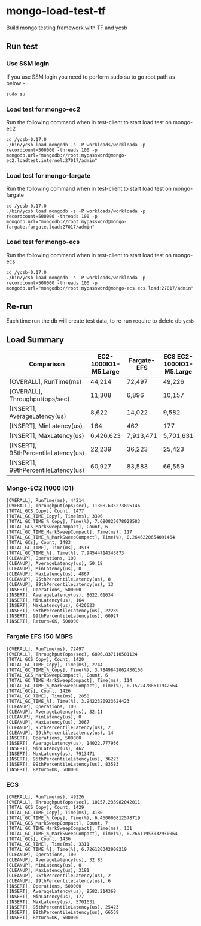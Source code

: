 # mongo-load-test-tf

Build mongo testing framework with TF and ycsb

## Run test

### Use SSM login

If you use SSM login you need to perform sudo su to go root path as below:-

```
sudo su
```

### Load test for mongo-ec2

Run the following command when in test-client to start load test on mongo-ec2

```
cd /ycsb-0.17.0
./bin/ycsb load mongodb -s -P workloads/workloada -p recordcount=500000 -threads 100 -p mongodb.url="mongodb://root:mypassword@mongo-ec2.loadtest.internel:27017/admin"
```

### Load test for mongo-fargate

Run the following command when in test-client to start load test on mongo-fargate

```
cd /ycsb-0.17.0
./bin/ycsb load mongodb -s -P workloads/workloada -p recordcount=500000 -threads 100 -p mongodb.url="mongodb://root:mypassword@mongo-fargate.fargate.load:27017/admin"
```

### Load test for mongo-ecs

Run the following command when in test-client to start load test on mongo-ecs

```
cd /ycsb-0.17.0
./bin/ycsb load mongodb -s -P workloads/workloada -p recordcount=500000 -threads 100 -p mongodb.url="mongodb://root:mypassword@mongo-ecs.ecs.load:27017/admin"
```

## Re-run

Each time run the db will create test data, to re-run require to delete db `ycsb`

## Load Summary

| Comparison                          | EC2-1000IO1-M5.Large | Fargate-EFS | ECS EC2-1000IO1-M5.Large |
| ----------------------------------- | -------------------- | ----------- | ------------------------ |
| [OVERALL], RunTime(ms)              | 44,214               | 72,497      | 49,226                   |
| [OVERALL], Throughput(ops/sec)      | 11,308               | 6,896       | 10,157                   |
| [INSERT], AverageLatency(us)        | 8,622                | 14,022      | 9,582                    |
| [INSERT], MinLatency(us)            | 164                  | 462         | 177                      |
| [INSERT], MaxLatency(us)            | 6,426,623            | 7,913,471   | 5,701,631                |
| [INSERT], 95thPercentileLatency(us) | 22,239               | 36,223      | 25,423                   |
| [INSERT], 99thPercentileLatency(us) | 60,927               | 83,583      | 66,559                   |

### Mongo-EC2 (1000 IO1)

```
[OVERALL], RunTime(ms), 44214
[OVERALL], Throughput(ops/sec), 11308.635273895146
[TOTAL_GCS_Copy], Count, 1477
[TOTAL_GC_TIME_Copy], Time(ms), 3396
[TOTAL_GC_TIME_%_Copy], Time(%), 7.680825078029583
[TOTAL_GCS_MarkSweepCompact], Count, 6
[TOTAL_GC_TIME_MarkSweepCompact], Time(ms), 117
[TOTAL_GC_TIME_%_MarkSweepCompact], Time(%), 0.2646220654091464
[TOTAL_GCs], Count, 1483
[TOTAL_GC_TIME], Time(ms), 3513
[TOTAL_GC_TIME_%], Time(%), 7.94544714343873
[CLEANUP], Operations, 100
[CLEANUP], AverageLatency(us), 50.18
[CLEANUP], MinLatency(us), 0
[CLEANUP], MaxLatency(us), 4867
[CLEANUP], 95thPercentileLatency(us), 8
[CLEANUP], 99thPercentileLatency(us), 13
[INSERT], Operations, 500000
[INSERT], AverageLatency(us), 8622.01634
[INSERT], MinLatency(us), 164
[INSERT], MaxLatency(us), 6426623
[INSERT], 95thPercentileLatency(us), 22239
[INSERT], 99thPercentileLatency(us), 60927
[INSERT], Return=OK, 500000
```

### Fargate EFS 150 MBPS

```
[OVERALL], RunTime(ms), 72497
[OVERALL], Throughput(ops/sec), 6896.837110501124
[TOTAL_GCS_Copy], Count, 1420
[TOTAL_GC_TIME_Copy], Time(ms), 2744
[TOTAL_GC_TIME_%_Copy], Time(%), 3.7849842062430166
[TOTAL_GCS_MarkSweepCompact], Count, 6
[TOTAL_GC_TIME_MarkSweepCompact], Time(ms), 114
[TOTAL_GC_TIME_%_MarkSweepCompact], Time(%), 0.15724788611942564
[TOTAL_GCs], Count, 1426
[TOTAL_GC_TIME], Time(ms), 2858
[TOTAL_GC_TIME_%], Time(%), 3.9422320923624423
[CLEANUP], Operations, 100
[CLEANUP], AverageLatency(us), 32.11
[CLEANUP], MinLatency(us), 0
[CLEANUP], MaxLatency(us), 3067
[CLEANUP], 95thPercentileLatency(us), 2
[CLEANUP], 99thPercentileLatency(us), 14
[INSERT], Operations, 500000
[INSERT], AverageLatency(us), 14022.777956
[INSERT], MinLatency(us), 462
[INSERT], MaxLatency(us), 7913471
[INSERT], 95thPercentileLatency(us), 36223
[INSERT], 99thPercentileLatency(us), 83583
[INSERT], Return=OK, 500000
```

### ECS

```
[OVERALL], RunTime(ms), 49226
[OVERALL], Throughput(ops/sec), 10157.233982042011
[TOTAL_GCS_Copy], Count, 1429
[TOTAL_GC_TIME_Copy], Time(ms), 3180
[TOTAL_GC_TIME_%_Copy], Time(%), 6.460000812578719
[TOTAL_GCS_MarkSweepCompact], Count, 7
[TOTAL_GC_TIME_MarkSweepCompact], Time(ms), 131
[TOTAL_GC_TIME_%_MarkSweepCompact], Time(%), 0.26611953032950064
[TOTAL_GCs], Count, 1436
[TOTAL_GC_TIME], Time(ms), 3311
[TOTAL_GC_TIME_%], Time(%), 6.726120342908219
[CLEANUP], Operations, 100
[CLEANUP], AverageLatency(us), 32.83
[CLEANUP], MinLatency(us), 0
[CLEANUP], MaxLatency(us), 3181
[CLEANUP], 95thPercentileLatency(us), 2
[CLEANUP], 99thPercentileLatency(us), 6
[INSERT], Operations, 500000
[INSERT], AverageLatency(us), 9582.214368
[INSERT], MinLatency(us), 177
[INSERT], MaxLatency(us), 5701631
[INSERT], 95thPercentileLatency(us), 25423
[INSERT], 99thPercentileLatency(us), 66559
[INSERT], Return=OK, 500000
```
